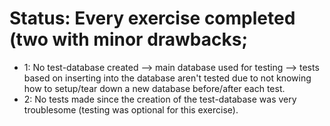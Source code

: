# Status: Every exercise completed (two with minor drawbacks;
- 1: No test-database created --> main database used for testing --> tests based on inserting into the database aren't tested due to not knowing how to setup/tear down a new database before/after each test.
- 2: No tests made since the creation of the test-database was very troublesome (testing was optional for this exercise).
